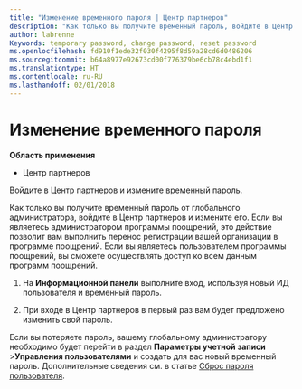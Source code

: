 ```yaml
---
title: "Изменение временного пароля | Центр партнеров"
description: "Как только вы получите временный пароль, войдите в Центр партнеров и измените его."
author: labrenne
Keywords: temporary password, change password, reset password
ms.openlocfilehash: fd910f1ede32f030f4295f8d59a28cd6d0486206
ms.sourcegitcommit: b64a8977e92673cd00f776379be6cb78c4ebd1f1
ms.translationtype: HT
ms.contentlocale: ru-RU
ms.lasthandoff: 02/01/2018
---
```

# <a name="change-your-temporary-password"></a>Изменение временного пароля

**Область применения**

-  Центр партнеров

Войдите в Центр партнеров и измените временный пароль.

Как только вы получите временный пароль от глобального администратора, войдите в Центр партнеров и измените его. Если вы являетесь администратором программы поощрений, это действие позволит вам выполнить перенос регистрации вашей организации в программе поощрений. Если вы являетесь пользователем программы поощрений, вы сможете осуществлять доступ ко всем данным программ поощрений.

1.  На **Информационной панели** выполните вход, используя новый ИД пользователя и временный пароль.

2.  При входе в Центр партнеров в первый раз вам будет предложено изменить свой пароль.

Если вы потеряете пароль, вашему глобальному администратору необходимо будет перейти в раздел **Параметры учетной записи** >**Управления пользователями** и создать для вас новый временный пароль.
Дополнительные сведения см. в статье [Сброс пароля пользователя](reset-a-user-password.md).


 

 




